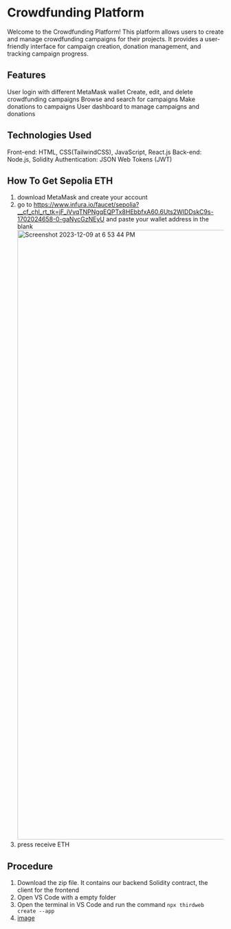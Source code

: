 # Crowdfunding Platform

Welcome to the Crowdfunding Platform! This platform allows users to create and manage crowdfunding campaigns for their projects. It provides a user-friendly interface for campaign creation, donation management, and tracking campaign progress.

## Features
User login with different MetaMask wallet
Create, edit, and delete crowdfunding campaigns
Browse and search for campaigns
Make donations to campaigns
User dashboard to manage campaigns and donations

## Technologies Used
Front-end: HTML, CSS(TailwindCSS), JavaScript, React.js
Back-end: Node.js, Solidity
Authentication: JSON Web Tokens (JWT)


## How To Get Sepolia ETH
1. download MetaMask and create your account 
2. go to https://www.infura.io/faucet/sepolia?__cf_chl_rt_tk=jF_iVvqTNPNgqEQPTx8HEbbfxA60.6Uts2WIDDskC9s-1702024658-0-gaNycGzNEyU and paste your wallet address in the blank
   <img width="1418" alt="Screenshot 2023-12-09 at 6 53 44 PM" src="https://github.com/by8bye/Crownfunding/assets/126759451/0b8766b5-e805-4f59-aa6f-6a3f2ebbb311">
3. press receive ETH

## Procedure
1. Download the zip file. It contains our backend Solidity contract, the client for the frontend
2. Open VS Code with a empty folder
3. Open the terminal in VS Code and run the command `npx thirdweb create --app`
4. [image](https://github.com/by8bye/Crownfunding/assets/126760063/eadf4e33-6899-4b7c-90fa-157db54ad42b)
